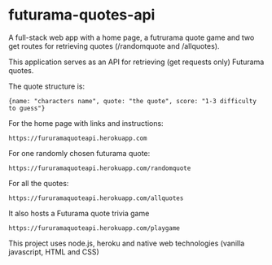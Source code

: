 # futurama-quotes-api
A full-stack web app with a home page, a futrurama quote game and two get routes for retrieving quotes (/randomquote and /allquotes).

This application serves as an API for retrieving (get requests only) Futurama quotes.

The quote structure is:

``{name: "characters name", quote: "the quote", score: "1-3 difficulty to guess"}``

For the home page with links and instructions:

``https://fururamaquoteapi.herokuapp.com``

For one randomly chosen futurama quote:

``https://fururamaquoteapi.herokuapp.com/randomquote``

For all the quotes:

``https://fururamaquoteapi.herokuapp.com/allquotes``

It also hosts a Futurama quote trivia game

``https://fururamaquoteapi.herokuapp.com/playgame``

This project uses node.js, heroku and native web technologies (vanilla javascript, HTML and CSS)